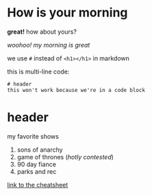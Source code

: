 # How is your morning

**great!** how about yours?

*woohoo! my morning is great*

we use `#` instead of `<h1></h1>` in markdown


this is multi-line code:

```
# header
this won't work because we're in a code block
```

# header

my favorite shows
1. sons of anarchy
2. game of thrones (*hotly contested*)
3. 90 day fiance
4. parks and rec

[link to the cheatsheet](https://www.facebook.com)